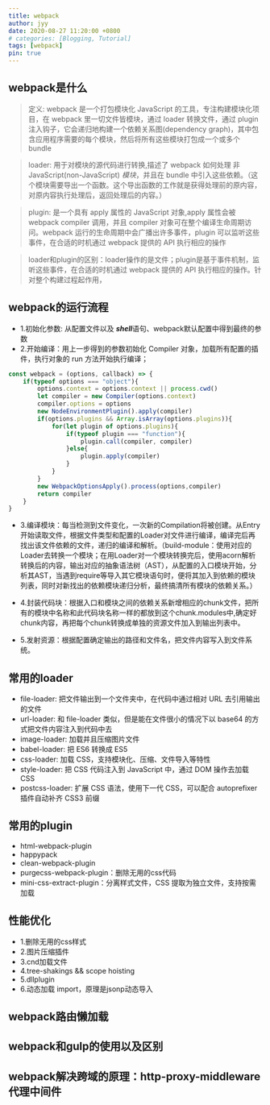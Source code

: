 ```yaml
---
title: webpack
author: jyy
date: 2020-08-27 11:20:00 +0800
# categories: [Blogging, Tutorial]
tags: [webpack]
pin: true
---
```


## webpack是什么

>定义: webpack 是一个打包模块化 JavaScript 的工具，专注构建模块化项目，在 webpack 里一切文件皆模块，通过 loader 转换文件，通过 plugin 注入钩子，它会递归地构建一个依赖关系图(dependency graph)，其中包含应用程序需要的每个模块，然后将所有这些模块打包成一个或多个 bundle

>loader: 用于对模块的源代码进行转换,描述了 webpack 如何处理 非 JavaScript(non-JavaScript) _模块_，并且在 bundle 中引入这些依赖。（这个模块需要导出一个函数。这个导出函数的工作就是获得处理前的原内容，对原内容执行处理后，返回处理后的内容。）

>plugin: 是一个具有 apply 属性的 JavaScript 对象,apply 属性会被 webpack compiler 调用，并且 compiler 对象可在整个编译生命周期访问。webpack 运行的生命周期中会广播出许多事件，plugin 可以监听这些事件，在合适的时机通过 webpack 提供的 API 执行相应的操作

> loader和plugin的区别：loader操作的是文件；plugin是基于事件机制，监听这些事件，在合适的时机通过 webpack 提供的 API 执行相应的操作。针对整个构建过程起作用，
## webpack的运行流程

- 1.初始化参数: 从配置文件以及 ***shell***语句、webpack默认配置中得到最终的参数
- 2.开始编译：用上一步得到的参数初始化 Compiler 对象，加载所有配置的插件，执行对象的 run 方法开始执行编译；

```js
const webpack = (options, callback) => {
    if(typeof options === "object"){
        options.context = options.context || process.cwd()
        let compiler = new Compiler(options.context)
        compiler.options = options
        new NodeEnvironmentPlugin().apply(compiler)
        if(options.plugins && Array.isArray(options.plugins)){
            for(let plugin of options.plugins){
                if(typeof plugin === "function"){
                    plugin.call(compiler, compiler)
                }else{
                    plugin.apply(compiler)
                }
            }
        }
        new WebpackOptionsApply().process(options,compiler)
        return compiler
    }
}
```

- 3.编译模块：每当检测到文件变化，一次新的Compilation将被创建。从Entry开始读取文件，根据文件类型和配置的Loader对文件进行编译，编译完后再找出该文件依赖的文件，递归的编译和解析。（build-module：使用对应的Loader去转换一个模块；在用Loader对一个模块转换完后，使用acorn解析转换后的内容，输出对应的抽象语法树（AST），从配置的入口模块开始，分析其AST，当遇到require等导入其它模块语句时，便将其加入到依赖的模块列表，同时对新找出的依赖模块递归分析，最终搞清所有模块的依赖关系。）

- 4.封装代码块：根据入口和模块之间的依赖关系新增相应的chunk文件，把所有的模块中名称和此代码块名称一样的都放到这个chunk.modules中,确定好chunk内容，再把每个chunk转换成单独的资源文件加入到输出列表中。
- 5.发射资源：根据配置确定输出的路径和文件名，把文件内容写入到文件系统。

## 常用的loader
- file-loader: 把文件输出到一个文件夹中，在代码中通过相对 URL 去引用输出的文件
- url-loader: 和 file-loader 类似，但是能在文件很小的情况下以 base64 的方式把文件内容注入到代码中去
- image-loader: 加载并且压缩图片文件
- babel-loader: 把 ES6 转换成 ES5
- css-loader: 加载 CSS，支持模块化、压缩、文件导入等特性
- style-loader: 把 CSS 代码注入到 JavaScript 中，通过 DOM 操作去加载 CSS
- postcss-loader: 扩展 CSS 语法，使用下一代 CSS，可以配合 autoprefixer 插件自动补齐 CSS3 前缀


## 常用的plugin
- html-webpack-plugin
- happypack
- clean-webpack-plugin
- purgecss-webpack-plugin：删除无用的css代码
- mini-css-extract-plugin：分离样式文件，CSS 提取为独立文件，支持按需加载

## 性能优化
- 1.删除无用的css样式
- 2.图片压缩插件
- 3.cnd加载文件
- 4.tree-shakings && scope hoisting
- 5.dllplugin
- 6.动态加载 import，原理是jsonp动态导入


## webpack路由懒加载

## webpack和gulp的使用以及区别

## webpack解决跨域的原理：http-proxy-middleware代理中间件



